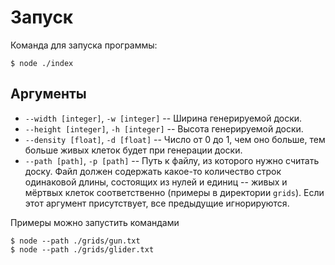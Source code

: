 # Запуск

Команда для запуска программы:

```
$ node ./index
```

## Аргументы

- `--width [integer]`, `-w [integer]` -- Ширина генерируемой доски.
- `--height [integer]`, `-h [integer]` -- Высота генерируемой доски.
- `--density [float]`, `-d [float]` -- Число от 0 до 1, чем оно больше, тем больше живых клеток будет при генерации доски.
- `--path [path]`, `-p [path]` -- Путь к файлу, из которого нужно считать доску. Файл должен содержать какое-то количество строк одинаковой длины, состоящих из нулей и единиц -- живых и мёртвых клеток соответственно (примеры в директории `grids`). Если этот аргумент присутствует, все предыдущие игнорируются.

Примеры можно запустить командами

```
$ node --path ./grids/gun.txt
$ node --path ./grids/glider.txt
```
